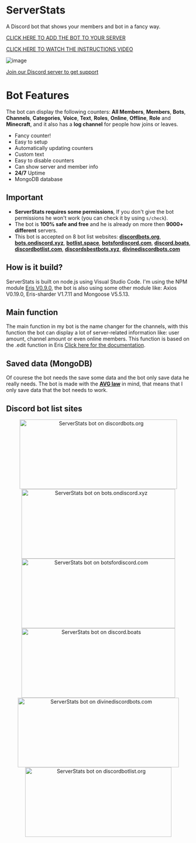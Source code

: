 # ServerStats
A Discord bot that shows your members and bot in a fancy way.

[CLICK HERE TO ADD THE BOT TO YOUR SERVER](https://discordapp.com/api/oauth2/authorize?client_id=458276816071950337&permissions=269503504&scope=bot)

[CLICK HERE TO WATCH THE INSTRUCTIONS VIDEO](https://vimeo.com/316592316/b7bd1ea09b)

![image](https://cdn.discordapp.com/attachments/465201693538254848/522071468138299393/banner.png)

[Join our Discord server to get support](https://discordapp.com/invite/bZt8WkS)

# Bot Features

The bot can display the following counters: **All Members**, **Members**, **Bots**, **Channels**, **Categories**, **Voice**, **Text**, **Roles**, **Online**, **Offline**, **Role** and **Minecraft**, and it also has a **log channel** for people how joins or leaves.

* Fancy counter!
* Easy to setup
* Automatically updating counters
* Custom text
* Easy to disable counters
* Can show server and member info
* **24/7** Uptime
* MongoDB database

## Important

* **ServerStats requires some permissions**, If you don't give the bot permissions he won't work (you can check it by using `s/check`).
* The bot is **100% safe and free** and he is already on more then **9000+ different** servers.
* This bot is accepted on 8 bot list websites: [**discordbots.org**](https://discordbots.org/bot/458276816071950337), [**bots.ondiscord.xyz**](https://bots.ondiscord.xyz/bots/458276816071950337), [**botlist.space**](https://botlist.space/bot/458276816071950337), [**botsfordiscord.com**](https://botsfordiscord.com/bot/458276816071950337), [**discord.boats**](https://discord.boats/bot/458276816071950337), [**discordbotlist.com**](https://discordbotlist.com/bots/458276816071950337), [**discordsbestbots.xyz**](https://discordsbestbots.xyz/bots/458276816071950337), [**divinediscordbots.com**](https://divinediscordbots.com/bot/458276816071950337)

## How is it build?

ServerStats is built on node.js using Visual Studio Code. I'm using the NPM module [Eris V0.9.0](https://abal.moe/Eris/docs/getting-started), the bot is also using some other module like: Axios V0.19.0, Eris-sharder V1.7.11 and Mongoose V5.5.13.

## Main function

The main function in my bot is the name changer for the channels, with this function the bot can display a lot of server-related information like: user amount, channel amount or even online members.
This function is based on the .edit function in Eris [Click here for the documentation](https://abal.moe/Eris/docs/VoiceChannel#function-edit).

## Saved data (MongoDB)

Of courese the bot needs the save some data and the bot only save data he really needs.
The bot is made with the [**AVG law**](https://www.amsadvocaten.com/blog/intellectual-property-law-in-the-netherlands/are-you-ready-for-the-new-general-data-protection-regulation-avg/) in mind, that means that I only save data that the bot needs to work.

## Discord bot list sites
<center>
<a href="https://discordbots.org/bot/458276816071950337" >
  <img src="https://discordbots.org/api/widget/458276816071950337.svg"
       	width="430" 
	height="190" 
       	alt="ServerStats bot on discordbots.org">
</a>
<a href="https://bots.ondiscord.xyz/bots/458276816071950337">
   <img src="https://bots.ondiscord.xyz/bots/458276816071950337/embed"
	width="420" 
	height="190" 
	alt="ServerStats bot on bots.ondiscord.xyz">
</a>

<br>

<a href="https://botsfordiscord.com/bots/458276816071950337" >
   <img src="https://botsfordiscord.com/api/bot/458276816071950337/widget"
	width="420" 
	height="190" 
	alt="ServerStats bot on botsfordiscord.com">
</a>
<a href="https://discord.boats/bot/458276816071950337" >
   <img src="https://discord.boats/api/widget/458276816071950337"
	width="420" 
	height="190" 
	alt="ServerStats bot on discord.boats">
</a>

<br>

<a href="https://divinediscordbots.com/bot/458276816071950337" >
   <img src="https://divinediscordbots.com/api/widget/458276816071950337.svg"
	width="440" 
	height="190" 
	alt="ServerStats bot on divinediscordbots.com">
</a>
<a href="https://discordbotlist.com/bots/458276816071950337">
    <img src="https://discordbotlist.com/bots/458276816071950337/widget"
	width="400" 
	height="190" 
	alt="ServerStats bot on discordbotlist.org">
</a>
</center>
